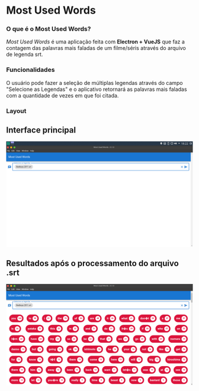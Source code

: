 # Most Used Words

### O que é o Most Used Words?
  *Most Used Words* é uma aplicação feita com **Electron + VueJS** que faz a contagem das palavras
  mais faladas de um filme/séris através do arquivo de legenda srt.

### Funcionalidades
  O usuário pode fazer a seleção de múltiplas legendas através do campo "Selecione as Legendas" e
  o aplicativo retornará as palavras mais faladas com a quantidade de vezes em que foi citada.

### Layout
<h2>Interface principal</h2>
<img src="./layout/MainInterface.png">

<h2>Resultados após o processamento do arquivo .srt</h2>
<img src="./layout/FinalResult.png">
